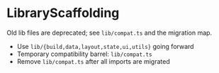 # LibraryScaffolding

Old lib files are deprecated; see `lib/compat.ts` and the migration map.

- Use `lib/{build,data,layout,state,ui,utils}` going forward
- Temporary compatibility barrel: `lib/compat.ts`
- Remove `lib/compat.ts` after all imports are migrated
